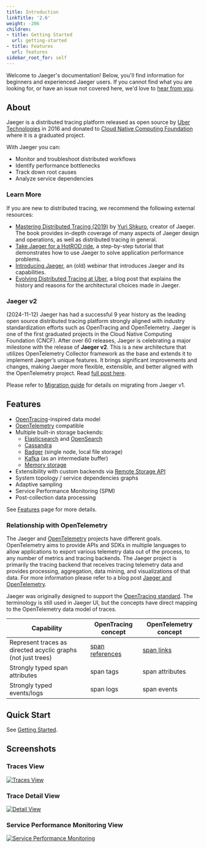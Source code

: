 ```yaml
---
title: Introduction
linkTitle: '2.6'
weight: -206
children:
- title: Getting Started
  url: getting-started
- title: Features
  url: features
sidebar_root_for: self
---
```


Welcome to Jaeger's documentation! Below, you'll find information for beginners and experienced Jaeger users. If you cannot find what you are looking for, or have an issue not covered here, we'd love to [hear from you](/get-in-touch/).

## About

Jaeger is a distributed tracing platform released as open source by [Uber Technologies](http://uber.github.io) in 2016 and donated to [Cloud Native Computing Foundation](https://cncf.io/) where it is a graduated project.

With Jaeger you can:

* Monitor and troubleshoot distributed workflows
* Identify performance bottlenecks
* Track down root causes
* Analyze service dependencies

### Learn More

If you are new to distributed tracing, we recommend the following external resources:
  * [Mastering Distributed Tracing (2019)](https://shkuro.com/books/2019-mastering-distributed-tracing/) by [Yuri Shkuro](https://shkuro.com), creator of Jaeger. The book provides in-depth coverage of many aspects of Jaeger design and operations, as well as distributed tracing in general.
  * [Take Jaeger for a HotROD ride](https://medium.com/jaegertracing/take-jaeger-for-a-hotrod-ride-233cf43e46c2), a step-by-step tutorial that demonstrates how to use Jaeger to solve application performance problems.
  * [Introducing Jaeger](https://www.shkuro.com/talks/2018-01-16-introducing-jaeger-1.0/), an (old) webinar that introduces Jaeger and its capabilities.
  * [Evolving Distributed Tracing at Uber](https://eng.uber.com/distributed-tracing/), a blog post that explains the history and reasons for the architectural choices made in Jaeger.

### Jaeger v2

(2024-11-12) Jaeger has had a successful 9 year history as the leading open source distributed tracing platform strongly aligned with industry standardization efforts such as OpenTracing and OpenTelemetry. Jaeger is one of the first graduated projects in the Cloud Native Computing Foundation (CNCF). After over 60 releases, Jaeger is celebrating a major milestone with the release of **Jaeger v2**. This is a new architecture that utilizes OpenTelemetry Collector framework as the base and extends it to implement Jaeger’s unique features. It brings significant improvements and changes, making Jaeger more flexible, extensible, and better aligned with the OpenTelemetry project. Read [full post here](https://medium.com/jaegertracing/jaeger-v2-released-09a6033d1b10).

Please refer to [Migration guide](./external-guides/migration/) for details on migrating from Jaeger v1.

## Features

  * [OpenTracing](https://opentracing.io/)-inspired data model
  * [OpenTelemetry](https://opentelemetry.io/) compatible
  * Multiple built-in storage backends:
    * [Elasticsearch](./storage/elasticsearch/) and [OpenSearch](./storage/opensearch/)
    * [Cassandra](./storage/cassandra/)
    * [Badger](./storage/badger/) (single node, local file storage)
    * [Kafka](./storage/kafka/) (as an intermediate buffer)
    * [Memory storage](./storage/memory/)
  * Extensibility with custom backends via [Remote Storage API](./storage/#remote-storage)
  * System topology / service dependencies graphs
  * Adaptive sampling
  * Service Performance Monitoring (SPM)
  * Post-collection data processing

See [Features](./features/) page for more details.

### Relationship with OpenTelemetry

The Jaeger and [OpenTelemetry](https://opentelemetry.io) projects have different goals. OpenTelemetry aims to provide APIs and SDKs in multiple languages to allow applications to export various telemetry data out of the process, to any number of metrics and tracing backends. The Jaeger project is primarily the tracing backend that receives tracing telemetry data and provides processing, aggregation, data mining, and visualizations of that data. For more information please refer to a blog post [Jaeger and OpenTelemetry](https://medium.com/jaegertracing/jaeger-and-opentelemetry-1846f701d9f2).

Jaeger was originally designed to support the [OpenTracing standard](https://opentracing.io/specification/). The terminology is still used in Jaeger UI, but the concepts have direct mapping to the OpenTelemetry data model of traces.

| Capability    | OpenTracing concept | OpenTelemetry concept |
| ------------- | ------------------- | --------------------- |
| Represent traces as directed acyclic graphs (not just trees)  | [span references](https://github.com/opentracing/specification/blob/master/specification.md#references-between-spans) | [span links](https://github.com/open-telemetry/opentelemetry-specification/blob/main/specification/trace/api.md#span) |
| Strongly typed span attributes  | span tags | span attributes |
| Strongly typed events/logs  | span logs | span events |

## Quick Start

See [Getting Started](./getting-started/).

## Screenshots

### Traces View
[![Traces View](/img/traces-ss.png)](/img/traces-ss.png)

### Trace Detail View
[![Detail View](/img/trace-detail-ss.png)](/img/trace-detail-ss.png)

### Service Performance Monitoring View
[![Service Performance Monitoring](/img/frontend-ui/spm.png)](/img/frontend-ui/spm.png)
